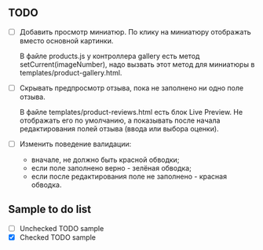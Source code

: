 ## TODO

- [ ] Добавить просмотр миниатюр. По клику на миниатюру отображать вместо основной картинки.

    В файле products.js у контроллера gallery есть метод setCurrent(imageNumber),
    надо вызвать этот метод для миниатюры в templates/product-gallery.html.

- [ ] Скрывать предпросмотр отзыва, пока не заполнено ни одно поле отзыва.

    В файле templates/product-reviews.html есть блок Live Preview.
    Не отображать его по умолчанию, а показывать после начала редактирования
    полей отзыва (ввода или выбора оценки).

- [ ] Изменить поведение валидации:

    * вначале, не должно быть красной обводки;
    * если поле заполнено верно - зелёная обводка;
    * если после редактирования поле не заполнено - красная обводка.

## Sample to do list

- [ ] Unchecked TODO sample
- [x] Checked TODO sample
